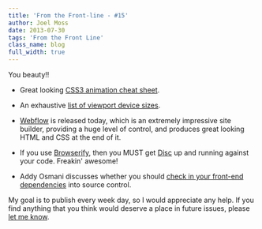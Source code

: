```yaml
---
title: 'From the Front-line - #15'
author: Joel Moss
date: 2013-07-30
tags: 'From the Front Line'
class_name: blog
full_width: true
---
```


You beauty!!

 - Great looking [CSS3 animation cheat sheet](http://www.justinaguilar.com/animations/index.html).

 - An exhaustive [list of viewport device sizes](http://viewportsizes.com/).

 - [Webflow](http://www.webflow.com/) is released today, which is an extremely impressive site builder, providing a huge level of control, and produces great looking HTML and CSS at the end of it.

 - If you use [Browserify](http://browserify.org/), then you MUST get [Disc](http://hughsk.github.io/disc/) up and running against your code. Freakin' awesome!

 - Addy Osmani discusses whether you should [check in your front-end dependencies](http://addyosmani.com/blog/checking-in-front-end-dependencies/) into source control.

My goal is to publish every week day, so I would appreciate any help. If you find anything that you think would deserve a place in future issues, please [let me know](mailto:jmoss@codio.com).